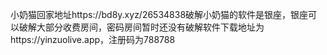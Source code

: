 小奶猫回家地址https://bd8y.xyz/26534838破解小奶猫的软件是银座，银座可以破解大部分收费房间，密码房间暂时还没有破解软件下载地址为https://yinzuolive.app，注册码为788788
